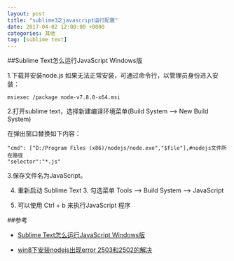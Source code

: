 ```yaml
---
layout: post
title: "sublime3之javascript运行配置"
date: 2017-04-02 12:00:00 +0800
categories: 其他
tag: [sublime text]
---   
```


##Sublime Text怎么运行JavaScript Windows版

1.下载并安装node.js
如果无法正常安装，可通过命令行，以管理员身份进入安装：
	
	msiexec /package node-v7.8.0-x64.msi

2.打开sublime text，选择新建编译环境菜单(Build System ——> New Build System)

在弹出窗口替换如下内容：

	"cmd": ["D:/Program Files (x86)/nodejs/node.exe","$file"],#nodejs文件所在路径
	"selector":"*.js"

3.保存文件名为JavaScript。

4. 重新启动 Sublime Text 3. 勾选菜单 Tools --> Build System --> JavaScript

5. 可以使用 Ctrl + b 来执行JavaScript 程序

##参考

- [Sublime Text怎么运行JavaScript Windows版](http://jingyan.baidu.com/article/9f63fb919b5cf1c8400f0eb2.html)

- [win8下安装nodejs出现error 2503和2502的解决](http://jingyan.baidu.com/article/a3a3f811ee92268da2eb8af2.html)

